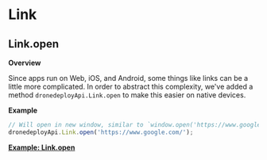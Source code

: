# Link

## Link.open

**Overview**

Since apps run on Web, iOS, and Android, some things like links can be a little more complicated. In order to abstract this complexity, we've added a method `dronedeployApi.Link.open` to make this easier on native devices.

**Example**

```javascript
// Will open in new window, similar to `window.open('https://www.google.com/')`
dronedeployApi.Link.open('https://www.google.com/');
```

[**Example: Link.open**](../app-examples/example-link.open.md)
